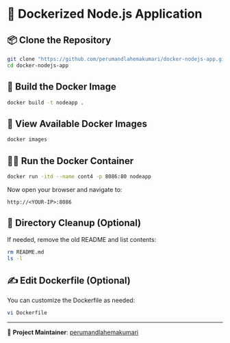 # 🚀 Dockerized Node.js Application

## 📦 Clone the Repository
```bash
git clone "https://github.com/perumandlahemakumari/docker-nodejs-app.git"
cd docker-nodejs-app
```

## 🔧 Build the Docker Image
```bash
docker build -t nodeapp .
```

## 📸 View Available Docker Images
```bash
docker images
```

## 🏃‍♂️ Run the Docker Container
```bash
docker run -itd --name cont4 -p 8086:80 nodeapp
```

Now open your browser and navigate to:
```
http://<YOUR-IP>:8086
```

## 📁 Directory Cleanup (Optional)
If needed, remove the old README and list contents:
```bash
rm README.md
ls -l
```

## ✍️ Edit Dockerfile (Optional)
You can customize the Dockerfile as needed:
```bash
vi Dockerfile
```

---

🔹 **Project Maintainer**: [perumandlahemakumari](https://github.com/perumandlahemakumari)
